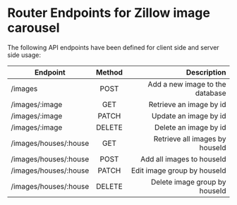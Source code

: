# Router Endpoints for Zillow image carousel

The following API endpoints have been defined for
client side and server side usage:

| Endpoint      | Method        | Description  |
| ------------- |:-------------:| -----:|
| /images | POST | Add a new image to the database |
| /images/:image | GET | Retrieve an image by id |
| /images/:image | PATCH | Update an image by id |
| /images/:image | DELETE | Delete an image by id |
| /images/houses/:house | GET | Retrieve all images by houseId |
| /images/houses/:house | POST | Add all images to houseId |
| /images/houses/:house | PATCH | Edit image group by houseId |
| /images/houses/:house | DELETE | Delete image group by houseId |

